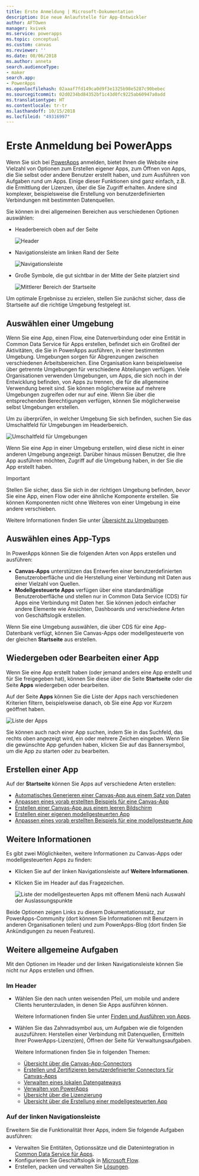 ```yaml
---
title: Erste Anmeldung | Microsoft-Dokumentation
description: Die neue Anlaufstelle für App-Entwickler
author: AFTOwen
manager: kvivek
ms.service: powerapps
ms.topic: conceptual
ms.custom: canvas
ms.reviewer: ''
ms.date: 08/06/2018
ms.author: anneta
search.audienceType:
- maker
search.app:
- PowerApps
ms.openlocfilehash: 02aaaf7fd149ca0d9f3e1325b98e5287c90bebec
ms.sourcegitcommit: 02d0234bd84352bf1c43d0fc9225ab60947a0add
ms.translationtype: HT
ms.contentlocale: tr-tr
ms.lasthandoff: 10/15/2018
ms.locfileid: "49316997"
---
```

# <a name="sign-in-to-powerapps-for-the-first-time"></a>Erste Anmeldung bei PowerApps

Wenn Sie sich bei [PowerApps](https://web.powerapps.com?utm_source=padocs&utm_medium=linkinadoc&utm_campaign=referralsfromdoc) anmelden, bietet Ihnen die Website eine Vielzahl von Optionen zum Erstellen eigener Apps, zum Öffnen von Apps, die Sie selbst oder andere Benutzer erstellt haben, und zum Ausführen von Aufgaben rund um Apps. Einige dieser Funktionen sind ganz einfach, z.B. die Ermittlung der Lizenzen, über die Sie Zugriff erhalten. Andere sind komplexer, beispielsweise die Erstellung von benutzerdefinierten Verbindungen mit bestimmten Datenquellen.

Sie können in drei allgemeinen Bereichen aus verschiedenen Optionen auswählen:

- Headerbereich oben auf der Seite

    ![Header](media/intro-maker-portal/header.png)

- Navigationsleiste am linken Rand der Seite

    ![Navigationsleiste](media/intro-maker-portal/nav-bar.png)

- Große Symbole, die gut sichtbar in der Mitte der Seite platziert sind

    ![Mittlerer Bereich der Startseite](media/intro-maker-portal/center-area.png)

Um optimale Ergebnisse zu erzielen, stellen Sie zunächst sicher, dass die Startseite auf die richtige Umgebung festgelegt ist.

## <a name="choose-an-environment"></a>Auswählen einer Umgebung

Wenn Sie eine App, einen Flow, eine Datenverbindung oder eine Entität in Common Data Service für Apps erstellen, befindet sich ein Großteil der Aktivitäten, die Sie in PowerApps ausführen, in einer bestimmten Umgebung. Umgebungen sorgen für Abgrenzungen zwischen verschiedenen Arbeitsbereichen. Eine Organisation kann beispielsweise über getrennte Umgebungen für verschiedene Abteilungen verfügen. Viele Organisationen verwenden Umgebungen, um Apps, die sich noch in der Entwicklung befinden, von Apps zu trennen, die für die allgemeine Verwendung bereit sind. Sie können möglicherweise auf mehrere Umgebungen zugreifen oder nur auf eine. Wenn Sie über die entsprechenden Berechtigungen verfügen, können Sie möglicherweise selbst Umgebungen erstellen.

Um zu überprüfen, in welcher Umgebung Sie sich befinden, suchen Sie das Umschaltfeld für Umgebungen im Headerbereich.

![Umschaltfeld für Umgebungen](media/intro-maker-portal/environment-switcher.png)

Wenn Sie eine App in einer Umgebung erstellen, wird diese nicht in einer anderen Umgebung angezeigt. Darüber hinaus müssen Benutzer, die Ihre App ausführen möchten, Zugriff auf die Umgebung haben, in der Sie die App erstellt haben.

> [!IMPORTANT]
> Stellen Sie sicher, dass Sie sich in der richtigen Umgebung befinden, *bevor* Sie eine App, einen Flow oder eine ähnliche Komponente erstellen. Sie können Komponenten nicht ohne Weiteres von einer Umgebung in eine andere verschieben.

Weitere Informationen finden Sie unter [Übersicht zu Umgebungen](../../administrator/environments-overview.md).

## <a name="choose-an-app-type"></a>Auswählen eines App-Typs

In PowerApps können Sie die folgenden Arten von Apps erstellen und ausführen:

- **Canvas-Apps** unterstützen das Entwerfen einer benutzerdefinierten Benutzeroberfläche und die Herstellung einer Verbindung mit Daten aus einer Vielzahl von Quellen.
- **Modellgesteuerte Apps** verfügen über eine standardmäßige Benutzeroberfläche und stellen nur in Common Data Service (CDS) für Apps eine Verbindung mit Daten her. Sie können jedoch einfacher andere Elemente wie Ansichten, Dashboards und verschiedene Arten von Geschäftslogik erstellen.

Wenn Sie eine Umgebung auswählen, die über CDS für eine App-Datenbank verfügt, können Sie Canvas-Apps oder modellgesteuerte von der gleichen **Startseite** aus erstellen.

## <a name="play-or-edit-an-app"></a>Wiedergeben oder Bearbeiten einer App

Wenn Sie eine App erstellt haben (oder jemand anders eine App erstellt und für Sie freigegeben hat), können Sie diese über die Seite **Startseite** oder die Seite **Apps** wiedergeben oder bearbeiten.

Auf der Seite **Apps** können Sie die Liste der Apps nach verschiedenen Kriterien filtern, beispielsweise danach, ob Sie eine App vor Kurzem geöffnet haben.

![Liste der Apps](./media/intro-maker-portal/find-apps.png)

Sie können auch nach einer App suchen, indem Sie in das Suchfeld, das rechts oben angezeigt wird, ein oder mehrere Zeichen eingeben. Wenn Sie die gewünschte App gefunden haben, klicken Sie auf das Bannersymbol, um die App zu starten oder zu bearbeiten.

## <a name="create-an-app"></a>Erstellen einer App

Auf der **Startseite** können Sie Apps auf verschiedene Arten erstellen:

- [Automatisches Generieren einer Canvas-App aus einem Satz von Daten](data-platform-create-app.md)
- [Anpassen eines vorab erstellten Beispiels für eine Canvas-App](open-and-run-a-sample-app.md)
- [Erstellen einer Canvas-App aus einem leeren Bildschirm](data-platform-create-app-scratch.md)
- [Erstellen einer eigenen modellgesteuerten App](../model-driven-apps/overview-model-driven-samples.md)
- [Anpassen eines vorab erstellten Beispiels für eine modellgesteuerte App](../model-driven-apps/build-first-model-driven-app.md)

## <a name="learn-more"></a>Weitere Informationen

Es gibt zwei Möglichkeiten, weitere Informationen zu Canvas-Apps oder modellgesteuerten Apps zu finden:

- Klicken Sie auf der linken Navigationsleiste auf **Weitere Informationen**.
- Klicken Sie im Header auf das Fragezeichen.

    ![Liste der modellgesteuerten Apps mit offenem Menü nach Auswahl der Auslassungspunkte](media/intro-maker-portal/help-icon.png)

Beide Optionen zeigen Links zu diesem Dokumentationssatz, zur PowerApps-Community (dort können Sie Informationen mit Benutzern in anderen Organisationen teilen) und zum PowerApps-Blog (dort finden Sie Ankündigungen zu neuen Features).

## <a name="other-common-tasks"></a>Weitere allgemeine Aufgaben

Mit den Optionen im Header und der linken Navigationsleiste können Sie nicht nur Apps erstellen und öffnen.

### <a name="from-the-header"></a>Im Header

- Wählen Sie den nach unten weisenden Pfeil, um mobile und andere Clients herunterzuladen, in denen Sie Apps ausführen können.

    Weitere Informationen finden Sie unter [Finden und Ausführen von Apps](../../user/index.md).

- Wählen Sie das Zahnradsymbol aus, um Aufgaben wie die folgenden auszuführen: Herstellen einer Verbindung mit Datenquellen, Ermitteln Ihrer PowerApps-Lizenz(en), Öffnen der Seite für Verwaltungsaufgaben.

    Weitere Informationen finden Sie in folgenden Themen:

  - [Übersicht über die Canvas-App-Connectors](connections-list.md)
  - [Erstellen und Zertifizieren benutzerdefinierter Connectors für Canvas-Apps](register-custom-api.md)
  - [Verwalten eines lokalen Datengateways](gateway-management.md)
  - [Verwalten von PowerApps](../../administrator/index.md)
  - [Übersicht über die Lizenzierung](../../administrator/pricing-billing-skus.md)
  - [Übersicht über die Erstellung einer modellgesteuerten App](../model-driven-apps/model-driven-app-overview.md)

### <a name="from-the-left-navigation-bar"></a>Auf der linken Navigationsleiste

Erweitern Sie die Funktionalität Ihrer Apps, indem Sie folgende Aufgaben ausführen:

- Verwalten Sie Entitäten, Optionssätze und die Datenintegration in [Common Data Service für Apps](../common-data-service/data-platform-intro.md).
- Konfigurieren Sie Geschäftslogik in [Microsoft Flow](https://docs.microsoft.com/flow/getting-started).
- Erstellen, packen und verwalten Sie [Lösungen](../../developer/common-data-service/introduction-solutions.md).
